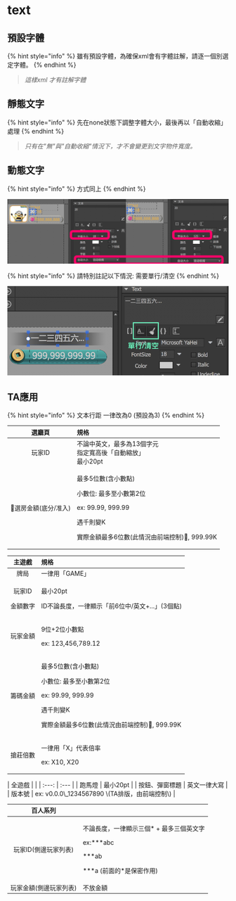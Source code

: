# text

## 預設字體

{% hint style="info" %}
雖有預設字體，為確保xml會有字體註解，請逐一個別選定字體。
{% endhint %}

> _這樣xml 才有註解字體_

## 靜態文字

{% hint style="info" %}
先在none狀態下調整字體大小，最後再以「自動收縮」處理
{% endhint %}

> _只有在"無"與"自動收縮"情況下，才不會變更到文字物件寬度。_

## 動態文字

{% hint style="info" %}
方式同上
{% endhint %}

![&#x7531;&#x65BC;&#x5728;&#x300C;&#x81EA;&#x52D5;&#x5927;&#x5C0F;&#x300D;&#x60C5;&#x6CC1;&#x4E0B;&#xFF0C;&#x82E5;&#x5B57;&#x9AD4;&#x904E;&#x5927;&#xFF0C;&#x6703;&#x5C0E;&#x81F4;&#x7121;&#x6CD5;&#x5373;&#x6642;&#x767C;&#x73FE;&#xFF0C;&#x6700;&#x7D42;&#x5C07;&#x6703;&#x8F38;&#x51FA;&#x8D85;&#x5927;&#x5B57;&#x9AD4;](.gitbook/assets/autosize%20%281%29.png)

{% hint style="info" %}
請特別註記以下情況: 需要單行/清空
{% endhint %}

![](.gitbook/assets/screen-shot-2019-10-23-at-14.43.40.png)

## TA應用

{% hint style="info" %}
文本行距 一律改為0 \(預設為3\)
{% endhint %}

<table>
  <thead>
    <tr>
      <th style="text-align:center">&#x9078;&#x5EF3;&#x9801;</th>
      <th style="text-align:left">&#x898F;&#x683C;</th>
    </tr>
  </thead>
  <tbody>
    <tr>
      <td style="text-align:center">&#x73A9;&#x5BB6;ID</td>
      <td style="text-align:left">&#x4E0D;&#x8AD6;&#x4E2D;&#x82F1;&#x6587;&#xFF0C;&#x6700;&#x591A;&#x70BA;13&#x500B;&#x5B57;&#x5143;
        <br
        />&#x6307;&#x5B9A;&#x5BEC;&#x9AD8;&#x5F8C;&#x300C;&#x81EA;&#x52D5;&#x7E2E;&#x653E;&#x300D;
        <br
        />&#x6700;&#x5C0F;20pt</td>
    </tr>
    <tr>
      <td style="text-align:center">&#x9078;&#x623F;&#x91D1;&#x984D;(&#x5E95;&#x5206;/&#x51C6;&#x5165;)</td>
      <td
      style="text-align:left">
        <p>&#x6700;&#x591A;5&#x4F4D;&#x6578;(&#x542B;&#x5C0F;&#x6578;&#x9EDE;)</p>
        <p>&#x5C0F;&#x6578;&#x4F4D;: &#x6700;&#x591A;&#x81F3;&#x5C0F;&#x6578;&#x7B2C;2&#x4F4D;</p>
        <p>ex: 99.99, 999.99</p>
        <p>&#x9047;&#x5343;&#x5247;&#x8B8A;K</p>
        <p>&#x5BE6;&#x969B;&#x91D1;&#x984D;&#x6700;&#x591A;6&#x4F4D;&#x6578;(&#x6B64;&#x60C5;&#x6CC1;&#x7531;&#x524D;&#x7AEF;&#x63A7;&#x5236;),
          999.99K</p>
        </td>
    </tr>
  </tbody>
</table><table>
  <thead>
    <tr>
      <th style="text-align:center">&#x4E3B;&#x904A;&#x6232;</th>
      <th style="text-align:left">&#x898F;&#x683C;</th>
    </tr>
  </thead>
  <tbody>
    <tr>
      <td style="text-align:center">&#x724C;&#x5C40;</td>
      <td style="text-align:left">&#x4E00;&#x5F8B;&#x7528;&#x300C;GAME&#x300D;</td>
    </tr>
    <tr>
      <td style="text-align:center">
        <p>&#x73A9;&#x5BB6;ID</p>
        <p>&#x91D1;&#x984D;&#x6578;&#x5B57;</p>
      </td>
      <td style="text-align:left">
        <p>&#x6700;&#x5C0F;20pt</p>
        <p>ID&#x4E0D;&#x8AD6;&#x9577;&#x5EA6;&#xFF0C;&#x4E00;&#x5F8B;&#x986F;&#x793A;&#x300C;&#x524D;6&#x4F4D;&#x4E2D;/&#x82F1;&#x6587;+...&#x300D;(3&#x500B;&#x9EDE;)</p>
      </td>
    </tr>
    <tr>
      <td style="text-align:center">&#x73A9;&#x5BB6;&#x91D1;&#x984D;</td>
      <td style="text-align:left">
        <p>9&#x4F4D;+2&#x4F4D;&#x5C0F;&#x6578;&#x9EDE;</p>
        <p>ex: 123,456,789.12</p>
      </td>
    </tr>
    <tr>
      <td style="text-align:center">&#x7C4C;&#x78BC;&#x91D1;&#x984D;</td>
      <td style="text-align:left">
        <p>&#x6700;&#x591A;5&#x4F4D;&#x6578;(&#x542B;&#x5C0F;&#x6578;&#x9EDE;)</p>
        <p>&#x5C0F;&#x6578;&#x4F4D;: &#x6700;&#x591A;&#x81F3;&#x5C0F;&#x6578;&#x7B2C;2&#x4F4D;</p>
        <p>ex: 99.99, 999.99</p>
        <p>&#x9047;&#x5343;&#x5247;&#x8B8A;K</p>
        <p>&#x5BE6;&#x969B;&#x91D1;&#x984D;&#x6700;&#x591A;6&#x4F4D;&#x6578;(&#x6B64;&#x60C5;&#x6CC1;&#x7531;&#x524D;&#x7AEF;&#x63A7;&#x5236;),
          999.99K</p>
      </td>
    </tr>
    <tr>
      <td style="text-align:center">&#x6436;&#x838A;&#x500D;&#x6578;</td>
      <td style="text-align:left">
        <p>&#x4E00;&#x5F8B;&#x7528;&#x300C;X&#x300D;&#x4EE3;&#x8868;&#x500D;&#x7387;</p>
        <p>ex: X10, X20</p>
      </td>
    </tr>
  </tbody>
</table>| 全遊戲 |  |
| :---: | :--- |
| 跑馬燈 | 最小20pt |
| 按鈕、彈窗標題 | 英文一律大寫 |
| 版本號 | ex: v0.0.0\_1234567890 \(TA排版，由前端控制\) |

<table>
  <thead>
    <tr>
      <th style="text-align:center">&#x767E;&#x4EBA;&#x7CFB;&#x5217;</th>
      <th style="text-align:left"></th>
    </tr>
  </thead>
  <tbody>
    <tr>
      <td style="text-align:center">&#x73A9;&#x5BB6;ID(&#x5074;&#x908A;&#x73A9;&#x5BB6;&#x5217;&#x8868;)</td>
      <td
      style="text-align:left">
        <p>&#x4E0D;&#x8AD6;&#x9577;&#x5EA6;&#xFF0C;&#x4E00;&#x5F8B;&#x986F;&#x793A;&#x4E09;&#x500B;*
          + &#x6700;&#x591A;&#x4E09;&#x500B;&#x82F1;&#x6587;&#x5B57;</p>
        <p>ex:***abc</p>
        <p>***ab</p>
        <p>***a (&#x524D;&#x9762;&#x7684;*&#x662F;&#x4FDD;&#x5BC6;&#x4F5C;&#x7528;)</p>
        </td>
    </tr>
    <tr>
      <td style="text-align:center">&#x73A9;&#x5BB6;&#x91D1;&#x984D;(&#x5074;&#x908A;&#x73A9;&#x5BB6;&#x5217;&#x8868;)</td>
      <td
      style="text-align:left">&#x4E0D;&#x653E;&#x91D1;&#x984D;</td>
    </tr>
  </tbody>
</table>